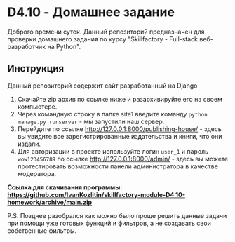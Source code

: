 # D4.10 - Домашнее задание
Доброго времени суток. Данный репозиторий предназначен для проверки домашнего задания по курсу "Skillfactory - Full-stack веб-разработчик на Python".
## Инструкция
Данный репозиторий содержит сайт разработанный на Django  
1) Скачайте zip архив по ссылке ниже и разархивируйте его на своем компьютере.  
2) Через командную строку в папке site1 введите команду ```python manage.py runserver``` - мы запустили наш сервер.  
3) Перейдите по ссылке http://127.0.0.1:8000/publishing-house/ - здесь вы увидите все зарегистрированные издательства и книги, что они издали.  
4) Для авторизации в проекте используйте логин ```user_1``` и пароль ```wow123456789``` по ссылке http://127.0.0.1:8000/admin/ - здесь вы можете протестировать возможности панели администратора в качестве модератора.  

**Ссылка для скачивания программы: https://github.com/IvanKozlitin/skillfactory-module-D4.10-homework/archive/main.zip**  

P.S. Позднее разобрался как можно было проще решить данные задачи при помощи уже готовых функций и фильтров, а не создавать свои собственные фильтры.

